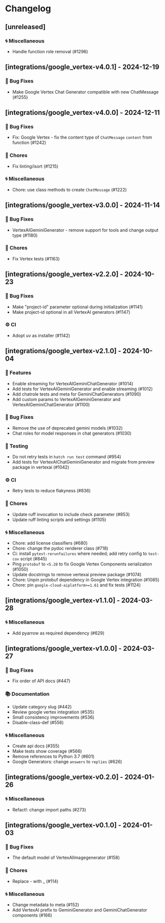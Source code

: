 # Changelog

## [unreleased]

### 🌀 Miscellaneous

- Handle function role removal (#1296)

## [integrations/google_vertex-v4.0.1] - 2024-12-19

### 🐛 Bug Fixes

- Make Google Vertex Chat Generator compatible with new ChatMessage (#1255)


## [integrations/google_vertex-v4.0.0] - 2024-12-11

### 🐛 Bug Fixes

- Fix: Google Vertex - fix the content type of `ChatMessage` `content` from function (#1242)

### 🧹 Chores

- Fix linting/isort (#1215)

### 🌀 Miscellaneous

- Chore: use class methods to create `ChatMessage` (#1222)

## [integrations/google_vertex-v3.0.0] - 2024-11-14

### 🐛 Bug Fixes

- VertexAIGeminiGenerator - remove support for tools and change output type (#1180)

### 🧹 Chores

- Fix Vertex tests (#1163)


## [integrations/google_vertex-v2.2.0] - 2024-10-23

### 🐛 Bug Fixes

- Make "project-id" parameter optional during initialization (#1141)
- Make project-id optional in all VertexAI generators (#1147)

### ⚙️ CI

- Adopt uv as installer (#1142)


## [integrations/google_vertex-v2.1.0] - 2024-10-04

### 🚀 Features

- Enable streaming for VertexAIGeminiChatGenerator (#1014)
- Add tests for VertexAIGeminiGenerator and enable streaming (#1012)
- Add chatrole tests and meta for GeminiChatGenerators (#1090)
- Add custom params to VertexAIGeminiGenerator and VertexAIGeminiChatGenerator (#1100)

### 🐛 Bug Fixes

- Remove the use of deprecated gemini models (#1032)
- Chat roles for model responses in chat generators (#1030)

### 🧪 Testing

- Do not retry tests in `hatch run test` command (#954)
- Add tests for VertexAIChatGeminiGenerator and migrate from preview package in vertexai (#1042)

### ⚙️ CI

- Retry tests to reduce flakyness (#836)

### 🧹 Chores

- Update ruff invocation to include check parameter (#853)
- Update ruff linting scripts and settings (#1105)

### 🌀 Miscellaneous

- Chore: add license classifiers (#680)
- Chore: change the pydoc renderer class (#718)
- Ci: install `pytest-rerunfailures` where needed; add retry config to `test-cov` script (#845)
- Ping `protobuf` to `<5.28` to fix Google Vertex Components serialization (#1050)
- Update docstrings to remove vertexai preview package (#1074)
- Chore: Unpin protobuf dependency in Google Vertex integration (#1085)
- Chore: pin `google-cloud-aiplatform>=1.61` and fix tests (#1124)

## [integrations/google_vertex-v1.1.0] - 2024-03-28

### 🌀 Miscellaneous

- Add pyarrow as required dependency (#629)

## [integrations/google_vertex-v1.0.0] - 2024-03-27

### 🐛 Bug Fixes

- Fix order of API docs (#447)

### 📚 Documentation

- Update category slug (#442)
- Review google vertex integration (#535)
- Small consistency improvements (#536)
- Disable-class-def (#556)

### 🌀 Miscellaneous

- Create api docs (#355)
- Make tests show coverage (#566)
- Remove references to Python 3.7 (#601)
- Google Generators: change `answers` to `replies` (#626)

## [integrations/google_vertex-v0.2.0] - 2024-01-26

### 🌀 Miscellaneous

- Refact!: change import paths (#273)

## [integrations/google_vertex-v0.1.0] - 2024-01-03

### 🐛 Bug Fixes

- The default model of VertexAIImagegenerator (#158)

### 🧹 Chores

- Replace - with _ (#114)

### 🌀 Miscellaneous

- Change metadata to meta (#152)
- Add VertexAI prefix to GeminiGenerator and GeminiChatGenerator components (#166)

<!-- generated by git-cliff -->
